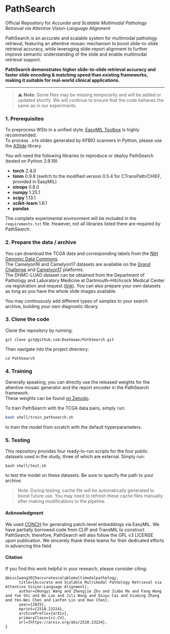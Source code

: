 # PathSearch
Official Repository for *Accurate and Scalable Multimodal Pathology Retrieval via Attentive Vision-Language Alignment*

PathSearch is an accurate and scalable system for multimodal pathology retrieval, featuring an attentive mosaic mechanism to boost slide-to-slide retrieval accuracy, while leveraging slide-report alignment to further improve semantic understanding of the slide and enable multimodal retrieval support.

**PathSearch demonstrates higher slide-to-slide retrieval accuracy and faster slide encoding & matching speed than existing frameworks, making it suitable for real-world clinical applications.**

---

> ⚠️ **Note:** Some files may be missing temporarily and will be added or updated shortly. We will continue to ensure that the code behaves the same as in our experiments.

### 1. Prerequisites

To preprocess WSIs in a unified style, [EasyMIL Toolbox](https://github.com/birkhoffkiki/EasyMIL) is highly recommended.  
To process `.kfb` slides generated by KFBIO scanners in Python, please use the [ASlide](https://github.com/MrPeterJin/ASlide) library.

You will need the following libraries to reproduce or deploy PathSearch (tested on Python 3.9.19):

- **torch** 2.4.0  
- **timm** 0.9.8 (switch to the modified version 0.5.4 for CTransPath/CHIEF, provided in EasyMIL)  
- **einops** 0.8.0  
- **numpy** 1.25.1  
- **scipy** 1.13.1  
- **scikit-learn** 1.6.1  
- **pandas**

The complete experimental environment will be included in the `requirements.txt` file. However, not all libraries listed there are required by PathSearch.

### 2. Prepare the data / archive

You can download the TCGA data and corresponding labels from the [NIH Genomic Data Commons](https://portal.gdc.cancer.gov).  
The Camelyon16 and Camelyon17 datasets are available on the [Grand Challenge](https://camelyon16.grand-challenge.org/) and [Camelyon17](https://camelyon17.grand-challenge.org/) platforms.  
The DHMC-LUAD dataset can be obtained from the Department of Pathology and Laboratory Medicine at Dartmouth–Hitchcock Medical Center via registration and request ([link](https://bmirds.github.io/LungCancer/)). You can also prepare your own datasets as long as you have the whole slide images available.

You may continuously add different types of samples to your search archive, building your own diagnostic library.

### 3. Clone the code 

Clone the repository by running:

```
git clone git@github.com:Dootmaan/PathSearch.git
```

Then navigate into the project directory:

```
cd PathSearch
```

### 4. Training

Generally speaking, you can directly use the released weights for the attentive mosaic generator and the report encoder in the PathSearch framework.  
These weights can be found [on Zenodo](https://zenodo.org/records/17431804).

To train PathSearch with the TCGA data pairs, simply run:

```bash
bash shell/train_pathsearch.sh
```

to train the model from scratch with the default hyperparameters.

### 5. Testing

This repository provides four ready-to-run scripts for the four public datasets used in the study, three of which are external. Simply run:

```
bash shell/test.sh
```

to test the model on these datasets. Be sure to specify the path to your archive.

> Note: During testing, cache file will be automatically generated to boost future use. You may need to refresh these cache files manually after making modifications to the pipeline.

#### Acknowledgment

We used [CONCH](https://github.com/mahmoodlab/CONCH) for generating patch-level embeddings via EasyMIL.
We have partially borrowed code from CLIP and TransMIL to construct PathSearch; therefore, PathSearch will also follow the GPL v3 LICENSE upon publication.
We sincerely thank these teams for their dedicated efforts in advancing this field.

#### Citation

If you find this work helpful in your research, please consider citing:
```
@misc{wang2025accuratescalablemultimodalpathology,
      title={Accurate and Scalable Multimodal Pathology Retrieval via Attentive Vision-Language Alignment}, 
      author={Hongyi Wang and Zhengjie Zhu and Jiabo Ma and Fang Wang and Yue Shi and Bo Luo and Jili Wang and Qiuyu Cai and Xiuming Zhang and Yen-Wei Chen and Lanfen Lin and Hao Chen},
      year={2025},
      eprint={2510.23224},
      archivePrefix={arXiv},
      primaryClass={cs.CV},
      url={https://arxiv.org/abs/2510.23224}, 
}
```